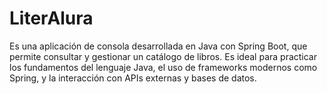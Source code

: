# LiterAlura

Es una aplicación de consola desarrollada en Java con Spring Boot, que permite consultar y gestionar un catálogo de libros. Es ideal para practicar los fundamentos del lenguaje Java, el uso de frameworks modernos como Spring, y la interacción con APIs externas y bases de datos.

